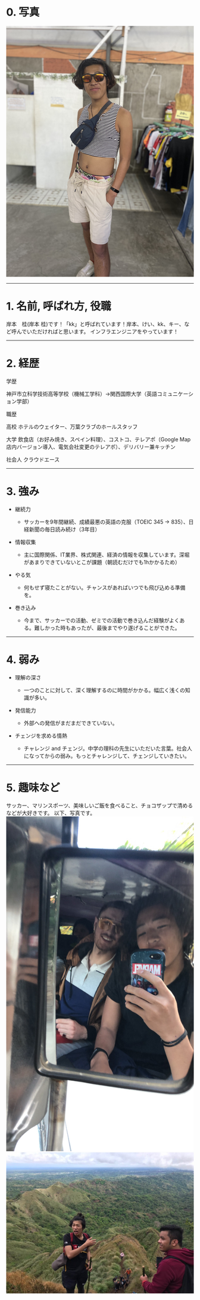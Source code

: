 # 0. 写真

![what kk is](../images/kk-01.jpg)

***

# 1. 名前, 呼ばれ方, 役職

岸本　桂(岸本 桂)です！「kk」と呼ばれています！岸本、けい、kk、キー、など呼んでいただければと思います。
インフラエンジニアをやっています！

***

# 2. 経歴

学歴

神戸市立科学技術高等学校（機械工学科）→関西国際大学（英語コミュニケーション学部）

職歴

高校
ホテルのウェイター、万葉クラブのホールスタッフ

大学
飲食店（お好み焼き、スペイン料理）、コストコ、テレアポ（Google Map店内バージョン導入、電気会社変更のテレアポ）、デリバリー兼キッチン

社会人
クラウドエース

***

# 3. 強み

- 継続力

    - サッカーを9年間継続、成績最悪の英語の克服（TOEIC 345 -> 835）、日経新聞の毎日読み続け（3年目）

- 情報収集

    - 主に国際関係、IT業界、株式関連、経済の情報を収集しています。深堀があまりできていないとこが課題（朝読むだけでも1hかかるため）

- やる気

    - 何もせず寝たことがない。チャンスがあればいつでも飛び込める準備を。

- 巻き込み

    - 今まで、サッカーでの活動、ゼミでの活動で巻き込んだ経験がよくある。難しかった時もあったが、最後までやり遂げることができた。

***

# 4. 弱み

- 理解の深さ

    - 一つのことに対して、深く理解するのに時間がかかる。幅広く浅くの知識が多い。

- 発信能力

    - 外部への発信がまだまだできていない。

- チェンジを求める情熱

    - チャレンジ and チェンジ。中学の理科の先生にいただいた言葉。社会人になってからの弱み。もっとチャレンジして、チェンジしていきたい。

***

# 5. 趣味など

サッカー、マリンスポーツ、美味しいご飯を食べること、チョコザップで清めるなどが大好きです。
以下、写真です。
![what kk is](../images/kk-02.JPG)
![what kk is](../images/kk-03.jpg)
